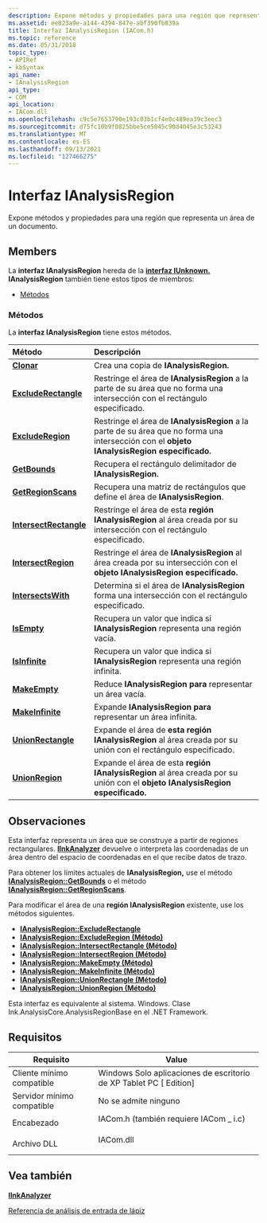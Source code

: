 ```yaml
---
description: Expone métodos y propiedades para una región que representa un área de un documento.
ms.assetid: ee823a9e-a144-4394-847e-abf390fb839a
title: Interfaz IAnalysisRegion (IACom.h)
ms.topic: reference
ms.date: 05/31/2018
topic_type:
- APIRef
- kbSyntax
api_name:
- IAnalysisRegion
api_type:
- COM
api_location:
- IACom.dll
ms.openlocfilehash: c9c5e7653790e193c03b1cf4e0c489ea39c3eec3
ms.sourcegitcommit: d75fc10b9f0825bbe5ce5045c90d4045e3c53243
ms.translationtype: MT
ms.contentlocale: es-ES
ms.lasthandoff: 09/13/2021
ms.locfileid: "127466275"
---
```

# <a name="ianalysisregion-interface"></a>Interfaz IAnalysisRegion

Expone métodos y propiedades para una región que representa un área de un documento.

## <a name="members"></a>Members

La **interfaz IAnalysisRegion** hereda de la [**interfaz IUnknown.**](/windows/desktop/api/unknwn/nn-unknwn-iunknown) **IAnalysisRegion** también tiene estos tipos de miembros:

-   [Métodos](#methods)

### <a name="methods"></a>Métodos

La **interfaz IAnalysisRegion** tiene estos métodos.



| Método                                                           | Descripción                                                                                                                                    |
|:-----------------------------------------------------------------|:-----------------------------------------------------------------------------------------------------------------------------------------------|
| [**Clonar**](ianalysisregion-clone.md)                           | Crea una copia de **IAnalysisRegion.**<br/>                                                                                          |
| [**ExcludeRectangle**](ianalysisregion-excluderectangle.md)     | Restringe el área de **IAnalysisRegion** a la parte de su área que no forma una intersección con el rectángulo especificado.<br/>           |
| [**ExcludeRegion**](ianalysisregion-excluderegion.md)           | Restringe el área de **IAnalysisRegion** a la parte de su área que no forma una intersección con el **objeto IAnalysisRegion especificado.**<br/> |
| [**GetBounds**](ianalysisregion-getbounds.md)                   | Recupera el rectángulo delimitador de **IAnalysisRegion.**<br/>                                                                        |
| [**GetRegionScans**](ianalysisregion-getregionscans.md)         | Recupera una matriz de rectángulos que define el área de **IAnalysisRegion**.<br/>                                                  |
| [**IntersectRectangle**](ianalysisregion-intersectrectangle.md) | Restringe el área de esta **región IAnalysisRegion** al área creada por su intersección con el rectángulo especificado.<br/>                |
| [**IntersectRegion**](ianalysisregion-intersectregion.md)       | Restringe el área de **IAnalysisRegion** al área creada por su intersección con el **objeto IAnalysisRegion especificado.**<br/>       |
| [**IntersectsWith**](ianalysisregion-intersectswith.md)         | Determina si el área de **IAnalysisRegion** forma una intersección con el rectángulo especificado.<br/>                                     |
| [**IsEmpty**](ianalysisregion-isempty.md)                       | Recupera un valor que indica si **IAnalysisRegion** representa una región vacía.<br/>                                            |
| [**IsInfinite**](ianalysisregion-isinfinite.md)                 | Recupera un valor que indica si **IAnalysisRegion** representa una región infinita.<br/>                                         |
| [**MakeEmpty**](ianalysisregion-makeempty.md)                   | Reduce **IAnalysisRegion para** representar un área vacía.<br/>                                                                         |
| [**MakeInfinite**](ianalysisregion-makeinfinite.md)             | Expande **IAnalysisRegion para** representar un área infinita.<br/>                                                                      |
| [**UnionRectangle**](ianalysisregion-unionrectangle.md)         | Expande el área de **esta región IAnalysisRegion** al área creada por su unión con el rectángulo especificado.<br/>                         |
| [**UnionRegion**](ianalysisregion-unionregion.md)               | Expande el área de esta **región IAnalysisRegion** al área creada por su unión con el **objeto IAnalysisRegion especificado.**<br/>               |



 

## <a name="remarks"></a>Observaciones

Esta interfaz representa un área que se construye a partir de regiones rectangulares. [**IInkAnalyzer**](iinkanalyzer.md) devuelve o interpreta las coordenadas de un área dentro del espacio de coordenadas en el que recibe datos de trazo.

Para obtener los límites actuales de **IAnalysisRegion,** use el método [**IAnalysisRegion::GetBounds**](ianalysisregion-getbounds.md) o el método [**IAnalysisRegion::GetRegionScans**](ianalysisregion-getregionscans.md).

Para modificar el área de una **región IAnalysisRegion** existente, use los métodos siguientes.

-   [**IAnalysisRegion::ExcludeRectangle**](ianalysisregion-excluderectangle.md)
-   [**IAnalysisRegion::ExcludeRegion (Método)**](ianalysisregion-excluderegion.md)
-   [**IAnalysisRegion::IntersectRectangle (Método)**](ianalysisregion-intersectrectangle.md)
-   [**IAnalysisRegion::IntersectRegion (Método)**](ianalysisregion-intersectregion.md)
-   [**IAnalysisRegion::MakeEmpty (Método)**](ianalysisregion-makeempty.md)
-   [**IAnalysisRegion::MakeInfinite (Método)**](ianalysisregion-makeinfinite.md)
-   [**IAnalysisRegion::UnionRectangle (Método)**](ianalysisregion-unionrectangle.md)
-   [**IAnalysisRegion::UnionRegion (Método)**](ianalysisregion-unionregion.md)

Esta interfaz es equivalente al sistema. Windows. Clase Ink.AnalysisCore.AnalysisRegionBase en el .NET Framework.

## <a name="requirements"></a>Requisitos



| Requisito | Value |
|-------------------------------------|---------------------------------------------------------------------------------------------------------------|
| Cliente mínimo compatible<br/> | Windows Solo aplicaciones de escritorio de XP Tablet PC \[ Edition\]<br/>                                                 |
| Servidor mínimo compatible<br/> | No se admite ninguno<br/>                                                                                     |
| Encabezado<br/>                   | <dl> <dt>IACom.h (también requiere IACom \_ i.c)</dt> </dl> |
| Archivo DLL<br/>                      | <dl> <dt>IACom.dll</dt> </dl>                          |



## <a name="see-also"></a>Vea también

<dl> <dt>

[**IInkAnalyzer**](iinkanalyzer.md)
</dt> <dt>

[Referencia de análisis de entrada de lápiz](ink-analysis-reference.md)
</dt> </dl>

 

